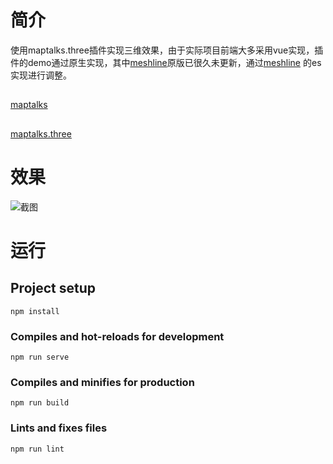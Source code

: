 # 简介
使用maptalks.three插件实现三维效果，由于实际项目前端大多采用vue实现，插件的demo通过原生实现，其中[meshline](https://github.com/spite/THREE.MeshLine)原版已很久未更新，通过[meshline](https://github.com/utsuboco/THREE.MeshLine) 的es实现进行调整。
##
[maptalks](https://github.com/maptalks/maptalks.js) 
##
[maptalks.three](https://github.com/maptalks/maptalks.three)
# 效果

![截图](http://qiniu.hanxi.site/images/截图.png) 

# 运行

## Project setup
```
npm install
```

### Compiles and hot-reloads for development
```
npm run serve
```

### Compiles and minifies for production
```
npm run build
```

### Lints and fixes files
```
npm run lint
```
